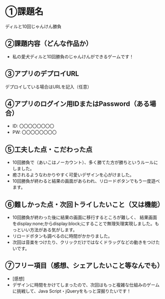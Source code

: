 # ①課題名
ディルと10回じゃんけん勝負

## ②課題内容（どんな作品か）
- 私の愛犬ディルと10回勝負のじゃんけんができるゲームです！

## ③アプリのデプロイURL
デプロイしている場合はURLを記入（任意）

## ④アプリのログイン用IDまたはPassword（ある場合）
- ID: 〇〇〇〇〇〇〇〇
- PW: 〇〇〇〇〇〇〇〇

## ⑤工夫した点・こだわった点
- 10回勝負で（あいこはノーカウント）、多く勝てた方が勝ちというルールにしました。
- 癒されるようなわかりやすく可愛いデザインを心がけました。
- 10回勝負が終わると結果の画面があらわれ、リロードボタンでもう一度遊べます。


## ⑥難しかった点・次回トライしたいこと（又は機能）
- 10回勝負が終わった後に結果の画面に移行するところが難しく、
結果画面をdisplay:none;からdisplay:block;にすることで無理矢理実現しました。もっといい方法がある気がします。
- リロードボタンも調べるのに時間がかかりました。
- 次回は音楽をつけたり、クリックだけではなくドラッグなどの動きをつけたいです。

## ⑦フリー項目（感想、シェアしたいこと等なんでも）
- [感想]
- デザインに時間をかけてしまったので、次回はもっと複雑な仕組みのゲームに挑戦して、Java Script・jQueryをもっと深掘りたいです！


